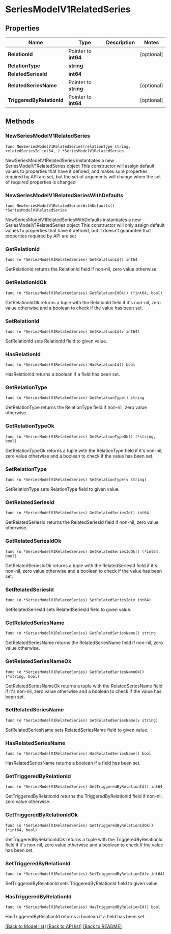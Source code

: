 # SeriesModelV1RelatedSeries

## Properties

Name | Type | Description | Notes
------------ | ------------- | ------------- | -------------
**RelationId** | Pointer to **int64** |  | [optional] 
**RelationType** | **string** |  | 
**RelatedSeriesId** | **int64** |  | 
**RelatedSeriesName** | Pointer to **string** |  | [optional] 
**TriggeredByRelationId** | Pointer to **int64** |  | [optional] 

## Methods

### NewSeriesModelV1RelatedSeries

`func NewSeriesModelV1RelatedSeries(relationType string, relatedSeriesId int64, ) *SeriesModelV1RelatedSeries`

NewSeriesModelV1RelatedSeries instantiates a new SeriesModelV1RelatedSeries object
This constructor will assign default values to properties that have it defined,
and makes sure properties required by API are set, but the set of arguments
will change when the set of required properties is changed

### NewSeriesModelV1RelatedSeriesWithDefaults

`func NewSeriesModelV1RelatedSeriesWithDefaults() *SeriesModelV1RelatedSeries`

NewSeriesModelV1RelatedSeriesWithDefaults instantiates a new SeriesModelV1RelatedSeries object
This constructor will only assign default values to properties that have it defined,
but it doesn't guarantee that properties required by API are set

### GetRelationId

`func (o *SeriesModelV1RelatedSeries) GetRelationId() int64`

GetRelationId returns the RelationId field if non-nil, zero value otherwise.

### GetRelationIdOk

`func (o *SeriesModelV1RelatedSeries) GetRelationIdOk() (*int64, bool)`

GetRelationIdOk returns a tuple with the RelationId field if it's non-nil, zero value otherwise
and a boolean to check if the value has been set.

### SetRelationId

`func (o *SeriesModelV1RelatedSeries) SetRelationId(v int64)`

SetRelationId sets RelationId field to given value.

### HasRelationId

`func (o *SeriesModelV1RelatedSeries) HasRelationId() bool`

HasRelationId returns a boolean if a field has been set.

### GetRelationType

`func (o *SeriesModelV1RelatedSeries) GetRelationType() string`

GetRelationType returns the RelationType field if non-nil, zero value otherwise.

### GetRelationTypeOk

`func (o *SeriesModelV1RelatedSeries) GetRelationTypeOk() (*string, bool)`

GetRelationTypeOk returns a tuple with the RelationType field if it's non-nil, zero value otherwise
and a boolean to check if the value has been set.

### SetRelationType

`func (o *SeriesModelV1RelatedSeries) SetRelationType(v string)`

SetRelationType sets RelationType field to given value.


### GetRelatedSeriesId

`func (o *SeriesModelV1RelatedSeries) GetRelatedSeriesId() int64`

GetRelatedSeriesId returns the RelatedSeriesId field if non-nil, zero value otherwise.

### GetRelatedSeriesIdOk

`func (o *SeriesModelV1RelatedSeries) GetRelatedSeriesIdOk() (*int64, bool)`

GetRelatedSeriesIdOk returns a tuple with the RelatedSeriesId field if it's non-nil, zero value otherwise
and a boolean to check if the value has been set.

### SetRelatedSeriesId

`func (o *SeriesModelV1RelatedSeries) SetRelatedSeriesId(v int64)`

SetRelatedSeriesId sets RelatedSeriesId field to given value.


### GetRelatedSeriesName

`func (o *SeriesModelV1RelatedSeries) GetRelatedSeriesName() string`

GetRelatedSeriesName returns the RelatedSeriesName field if non-nil, zero value otherwise.

### GetRelatedSeriesNameOk

`func (o *SeriesModelV1RelatedSeries) GetRelatedSeriesNameOk() (*string, bool)`

GetRelatedSeriesNameOk returns a tuple with the RelatedSeriesName field if it's non-nil, zero value otherwise
and a boolean to check if the value has been set.

### SetRelatedSeriesName

`func (o *SeriesModelV1RelatedSeries) SetRelatedSeriesName(v string)`

SetRelatedSeriesName sets RelatedSeriesName field to given value.

### HasRelatedSeriesName

`func (o *SeriesModelV1RelatedSeries) HasRelatedSeriesName() bool`

HasRelatedSeriesName returns a boolean if a field has been set.

### GetTriggeredByRelationId

`func (o *SeriesModelV1RelatedSeries) GetTriggeredByRelationId() int64`

GetTriggeredByRelationId returns the TriggeredByRelationId field if non-nil, zero value otherwise.

### GetTriggeredByRelationIdOk

`func (o *SeriesModelV1RelatedSeries) GetTriggeredByRelationIdOk() (*int64, bool)`

GetTriggeredByRelationIdOk returns a tuple with the TriggeredByRelationId field if it's non-nil, zero value otherwise
and a boolean to check if the value has been set.

### SetTriggeredByRelationId

`func (o *SeriesModelV1RelatedSeries) SetTriggeredByRelationId(v int64)`

SetTriggeredByRelationId sets TriggeredByRelationId field to given value.

### HasTriggeredByRelationId

`func (o *SeriesModelV1RelatedSeries) HasTriggeredByRelationId() bool`

HasTriggeredByRelationId returns a boolean if a field has been set.


[[Back to Model list]](../README.md#documentation-for-models) [[Back to API list]](../README.md#documentation-for-api-endpoints) [[Back to README]](../README.md)


